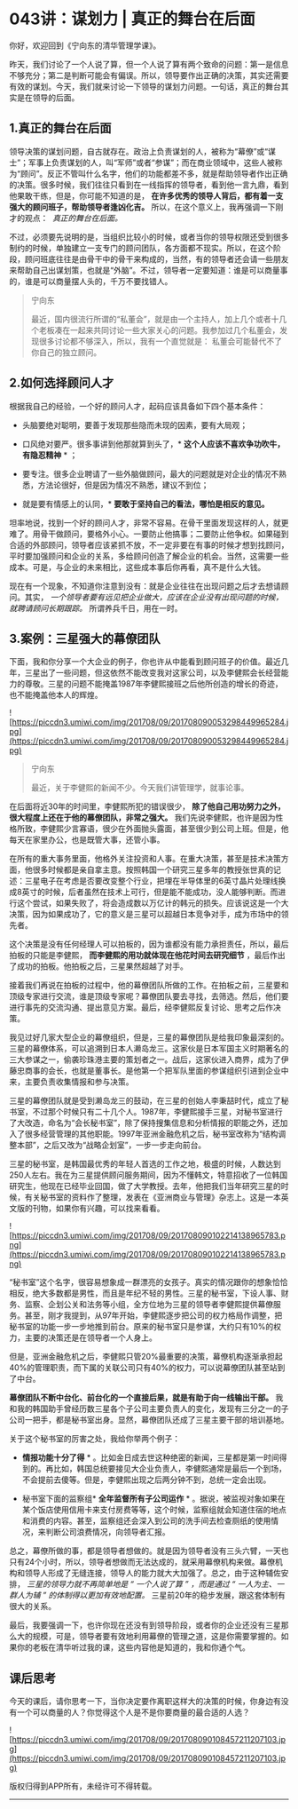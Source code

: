 # 043讲：谋划力 | 真正的舞台在后面

你好，欢迎回到《宁向东的清华管理学课》。

昨天，我们讨论了一个人说了算，但一个人说了算有两个致命的问题：第一是信息不够充分；第二是判断可能会有偏误。所以，领导要作出正确的决策，其实还需要有效的谋划。今天，我们就来讨论一下领导的谋划力问题。一句话，真正的舞台其实是在领导的后面。

## 1.真正的舞台在后面

领导决策的谋划问题，自古就存在。政治上负责谋划的人，被称为“幕僚”或“谋士”；军事上负责谋划的人，叫“军师”或者“参谋”；而在商业领域中，这些人被称为“顾问”。反正不管叫什么名字，他们的功能都差不多，就是帮助领导者作出正确的决策。很多时候，我们往往只看到在一线指挥的领导者，看到他一言九鼎，看到他果敢干练，但是，你可能不知道的是， **在许多优秀的领导人背后，都有着一支强大的顾问班子，帮助领导者逢凶化吉。** 所以，在这个意义上，我再强调一下刚才的观点：  *真正的舞台在后面。*

不过，必须要先说明的是，当组织比较小的时候，或者当你的领导权限还受到很多制约的时候，单独建立一支专门的顾问团队，各方面都不现实。所以，在这个阶段，顾问班底往往是由骨干中的骨干来构成的，当然，有的领导者还会请一些朋友来帮助自己出谋划策，也就是“外脑”。不过，领导者一定要知道：谁是可以商量事的，谁是可以商量摆人头的，千万不要找错人。

> 宁向东
> 
> 最近，国内很流行所谓的“私董会”，就是由一个主持人，加上几个或者十几个老板凑在一起来共同讨论一些大家关心的问题。我参加过几个私董会，发现很多讨论都不够深入，所以，我有一个直觉就是： 私董会可能替代不了你自己的独立顾问。

## 2.如何选择顾问人才

根据我自己的经验，一个好的顾问人才，起码应该具备如下四个基本条件：

* 头脑要绝对聪明，要善于发现那些隐而未现的因素，要有大局观；

* 口风绝对要严。很多事讲到他那就算到头了，* **这个人应该不喜欢争功吹牛，有隐忍精神** * ；

* 要专注。很多企业聘请了一些外脑做顾问，最大的问题就是对企业的情况不熟悉，方法论很好，但是因为情况不熟悉，建议不到位；

* 就是要有情感上的认同，* **要敢于坚持自己的看法，哪怕是相反的意见。** 

坦率地说，找到一个好的顾问人才，非常不容易。在骨干里面发现这样的人，就更难了。用骨干做顾问，要格外小心。一要防止他搞事；二要防止他争权。如果碰到合适的外部顾问，领导者应该紧抓不放，不一定非要在有事的时候才想到找顾问，平时要加强顾问和企业的关系，多给顾问创造了解企业的机会。当然，这需要一些成本。可是，与企业的未来相比，这些成本事后你再看，真不是什么大钱。

现在有一个现象，不知道你注意到没有：就是企业往往在出现问题之后才去想请顾问。其实， *一个领导者要有远见把企业做大，应该在企业没有出现问题的时候，就聘请顾问长期跟踪。* 所谓养兵千日，用在一时。

## 3.案例：三星强大的幕僚团队

下面，我和你分享一个大企业的例子，你也许从中能看到顾问班子的价值。最近几年，三星出了一些问题，但这依然不能改变我对这家公司，以及李健熙会长经营能力的尊敬。三星的问题不能掩盖1987年李健熙接班之后他所创造的增长的奇迹，也不能掩盖他本人的辉煌。

![https://piccdn3.umiwi.com/img/201708/09/201708090053298449965284.jpg](https://piccdn3.umiwi.com/img/201708/09/201708090053298449965284.jpg)

> 宁向东
> 
> 最近，关于李健熙的新闻不少。今天我们讲管理学，就事论事。

在后面将近30年的时间里，李健熙所犯的错误很少， **除了他自己用功努力之外，很大程度上还在于他的幕僚团队，非常之强大。** 我们先说李健熙，也许是因为性格所致，李健熙少言寡语，很少在外面抛头露面，甚至很少到公司上班。但是，他每天在家里办公，也是既管大事，还管小事。

在所有的重大事务里面，他格外关注投资和人事。在重大决策，甚至是技术决策方面，他很多时候都是亲自拿主意。按照韩国一个研究三星多年的教授张世真的记述：三星电子在考虑是否要改变整个行业，把埋在半导体里的6英寸晶片处理线换成8英寸的时候，后者虽然在技术上可行，但是能不能成功，没人能够判断。而进行这个尝试，如果失败了，将会造成数以万亿计的韩元的损失。应该说这是一个大决策，因为如果成功了，它的意义是三星可以超越日本竞争对手，成为市场中的领先者。

这个决策是没有任何经理人可以拍板的，因为谁都没有能力承担责任，所以，最后拍板的只能是李健熙， **而李健熙的用功就体现在他花时间去研究细节** ，最后作出了成功的拍板。他拍板之后，三星果然超越了对手。

接着我们再说在拍板的过程中，他的幕僚团队所做的工作。在拍板之前，三星要和顶级专家进行交流，谁是顶级专家呢？幕僚团队要去寻找，去筛选。然后，他们要进行事先的交流沟通、提出意见方案。最后，经李健熙反复讨论、思考之后作决策。

我见过好几家大型企业的幕僚组织，但是，三星的幕僚团队是给我印象最深刻的。三星的幕僚体系，可以追溯到日本人濑岛龙三。这家伙是日本军国主义时期著名的三大参谋之一，偷袭珍珠港主要的策划者之一。战后，这家伙进入商界，成为了伊藤忠商事的会长，也就是董事长。是他第一个把军队里面的参谋组织引进到企业中来，主要负责收集情报和参与决策。

三星的幕僚团队就是受到濑岛龙三的鼓动，在三星的创始人李秉喆时代，成立了秘书室，不过那个时候只有二十几个人。1987年，李健熙接手三星，对秘书室进行了大改造，命名为“会长秘书室”，除了保持搜集信息和分析情报的职能之外，还加入了很多经营管理的其他职能。1997年亚洲金融危机之后，秘书室改称为“结构调整本部”，之后又改为“战略企划室”，一步一步走向前台。

三星的秘书室，是韩国最优秀的年轻人首选的工作之地，极盛的时候，人数达到250人左右。我在为三星提供顾问服务期间，因为不懂韩文，特意招收了一位韩国研究生，他现在已经毕业回国，做了大学教授。去年，他把我们当年研究三星的时候，有关秘书室的资料作了整理，发表在《亚洲商业与管理》杂志上。这是一本英文版的刊物，如果你有兴趣，可以找来看看。

![https://piccdn3.umiwi.com/img/201708/09/201708090102214138965783.png](https://piccdn3.umiwi.com/img/201708/09/201708090102214138965783.png)

“秘书室”这个名字，很容易想象成一群漂亮的女孩子。真实的情况跟你的想象恰恰相反，绝大多数都是男性，而且是年纪不轻的男性。三星的秘书室，下设人事、财务、监察、企划公关和法务等小组，全方位地为三星的领导者李健熙提供幕僚服务。甚至，刚才我提到，从97年开始，李健熙逐步把公司的权力格局作调整，把秘书室的功能一步一步地推到前台。原来的秘书室只是参谋，大约只有10%的权力，主要的决策还是在领导者一个人身上。

但是，亚洲金融危机之后，李健熙只管20%最重要的决策，幕僚机构逐渐承担起40%的管理职责，而下属的关联公司只有40%的权力，可以说幕僚团队甚至站到了中台。

 **幕僚团队不断中台化、前台化的一个直接后果，就是有助于向一线输出干部。** 我和我的韩国助手曾经历数三星各个子公司主要负责人的变化，发现有三分之一的子公司一把手，都是秘书室出身。显然，幕僚团队还成了三星主要干部的培训基地。

关于这个秘书室的厉害之处，我给你举两个例子：

* **情报功能十分了得** * 。比如金日成去世这种绝密的新闻，三星都是第一时间得到的。再比如，韩国总统要接见大企业负责人，李健熙通常是最后一个到场，不会提前去傻等。但是，李健熙出现之后两分钟不到，总统一定会出现。

* 秘书室下面的监察组* **全年监督所有子公司运作** * 。据说，被监视对象如果在某个饭店使用信用卡来支付房费等等，这个时候，监察组就会知道住宿的地点和消费的内容。甚至，监察组还会深入到公司的洗手间去检查厕纸的使用情况，来判断公司浪费情况，向领导者汇报。

总之，幕僚所做的事，都是领导者想做的。就是因为领导者没有三头六臂，一天也只有24个小时，所以，领导者想做而无法达成的，就采用幕僚机构来做。幕僚机构和领导人形成了无缝连接，领导人的能力就大大加强了。总之，由于这种辅佐安排， *三星的领导力就不再简单地是 “ 一个人说了算 ” ，而是通过 “ 一人为主、一群人为辅 ” 的体制得以更加有效地配置。* 三星前20年的稳步发展，跟这套体制有很大的关系。

最后，我要强调一下，也许你现在还没有到领导阶段，或者你的企业还没有三星那么大的规模，可是，领导者要有效地利用幕僚的管理之道，这是你需要掌握的。如果你的老板在清华听过我的课，这些内容他是知道的，我和你通个气。

## 课后思考

今天的课后，请你思考一下，当你决定要作离职这样大的决策的时候，你身边有没有一个可以商量的人？你觉得这个人是不是你要商量的最合适的人选？

![https://piccdn3.umiwi.com/img/201708/09/201708090108457211207103.jpg](https://piccdn3.umiwi.com/img/201708/09/201708090108457211207103.jpg)

版权归得到APP所有，未经许可不得转载。

---
